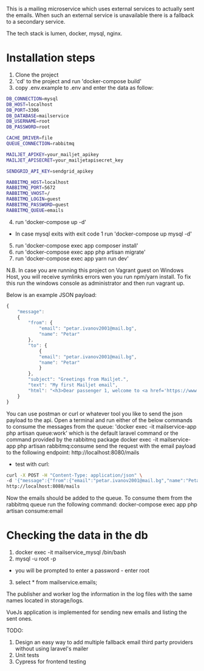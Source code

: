 This is a mailing microservice which uses external services to actually sent the emails. 
When such an external service is unavailable there is a fallback to a secondary service. 

The tech stack is lumen, docker, mysql, nginx.

# Installation steps
1. Clone the project
2. 'cd' to the project and run 'docker-compose build'
3. copy .env.example to .env and enter the data as follow:
```bash
DB_CONNECTION=mysql
DB_HOST=localhost
DB_PORT=3306
DB_DATABASE=mailservice
DB_USERNAME=root
DB_PASSWORD=root

CACHE_DRIVER=file
QUEUE_CONNECTION=rabbitmq

MAILJET_APIKEY=your_mailjet_apikey
MAILJET_APISECRET=your_mailjetapisecret_key

SENDGRID_API_KEY=sendgrid_apikey

RABBITMQ_HOST=localhost
RABBITMQ_PORT=5672
RABBITMQ_VHOST=/
RABBITMQ_LOGIN=guest
RABBITMQ_PASSWORD=guest
RABBITMQ_QUEUE=emails
```
4. run 'docker-compose up -d'
 - In case mysql exits with exit code 1 run 'docker-compose up mysql -d'
5. run 'docker-compose exec app composer install'
6. run 'docker-compose exec app php artisan migrate'
7. run 'docker-compose exec app yarn run dev'

N.B. In case you are running this project on Vagrant guest on Windows Host, you will receive symlinks errors wen you run npm/yarn install. To fix this run the windows console as administrator and then run vagrant up.

Below is an example JSON payload:
```javascript
{
    "message":
    {
        "from": {
            "email": "petar.ivanov2001@mail.bg",
            "name": "Petar"
        },
        "to": {
            {
            "email": "petar.ivanov2001@mail.bg",
            "name": "Petar"
            }
        },
        "subject": "Greetings from Mailjet.",
        "text": "My first Mailjet email",
        "html": "<h3>Dear passenger 1, welcome to <a href='https://www.mailjet.com/'>Mailjet</a>!</h3><br />May the delivery force be with you!",
    }
}
```
You can use postman or curl or whatever tool you like to send the json payload to the api.
Open a terminal and run either of the below commands to consume the messages from the queue:
'docker exec -it mailservice-app php artisan queue:work' which is the default laravel command
or the command provided by the rabbitmq package
docker exec -it mailservice-app php artisan rabbitmq:consume
send the request with the email payload to the following endpoint:
http://localhost:8080/mails
 - test with curl:
 ```bash
 curl -X POST -H "Content-Type: application/json" \
 -d '{"message":{"from":{"email":"petar.ivanov2001@mail.bg","name":"Petar"},"to":{"email":"petar.ivanov2001@mail.bg","name":"Petar"},"subject":"Greetings from Mailjet.","text":"My first Mailjet email","html":"<h3>Dear passenger 1, welcome to <a href='https://www.mailjet.com/'>Mailjet</a>!</h3><br />May the delivery force be with you!"}}' \
 http://localhost:8080/mails
```

Now the emails should be added to the queue.
To consume them from the rabbitmq queue run the following command:
docker-compose exec app php artisan consume:email

# Checking the data in the db
1. docker exec -it mailservice_mysql /bin/bash
2. mysql -u root -p
 - you will be prompted to enter a password - enter root
3. select * from mailservice.emails;

The publisher and worker log the information in the log files with the same names located in storage/logs.

VueJs application is implemented for sending new emails and listing the sent ones.

TODO:
1. Design an easy way to add multiple fallback email third party providers without using laravel's mailer
2. Unit tests
3. Cypress for frontend testing
